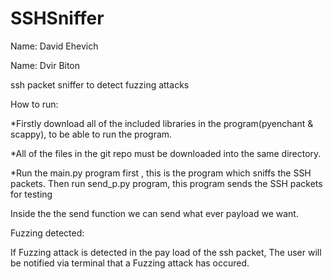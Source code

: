 # SSHSniffer

Name: David Ehevich

Name: Dvir Biton 

ssh packet sniffer to detect fuzzing attacks

How to run:

*Firstly download all of the included libraries in the program(pyenchant & scappy), to be able to run the program.

*All of the files in the git repo must be downloaded into the same directory.

*Run the main.py program first , this is the program which sniffs the SSH packets. Then run send_p.py program, this program sends the SSH packets for testing 

Inside the the send function we can send what ever payload we want.

Fuzzing detected:

If Fuzzing attack is detected in the pay load of the ssh packet, The user will be notified via terminal that a Fuzzing attack has occured.


